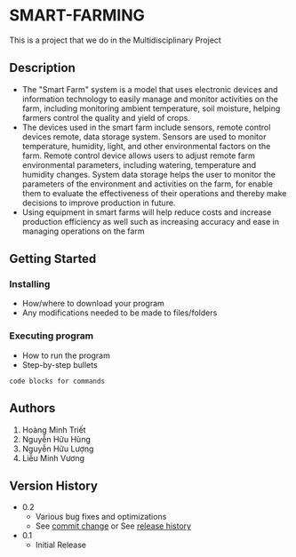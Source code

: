 # SMART-FARMING
This is a project that we do in the Multidisciplinary Project
## Description
* The "Smart Farm" system is a model that uses electronic devices and information technology to easily manage and monitor activities on the farm, including monitoring ambient temperature, soil moisture, helping farmers control the quality and yield of crops.
* The devices used in the smart farm include sensors, remote control devices remote, data storage system. Sensors are used to monitor temperature, humidity, light, and   other environmental factors on the farm. Remote control device allows users to adjust remote farm environmental parameters, including watering, temperature and humidity changes. System data storage helps the user to monitor the parameters of the environment and activities on the farm, for enable them to evaluate the effectiveness of their operations and thereby make decisions to improve production in future.
* Using equipment in smart farms will help reduce costs and increase production efficiency as well such as increasing accuracy and ease in managing operations on the farm

## Getting Started
### Installing

* How/where to download your program
* Any modifications needed to be made to files/folders

### Executing program

* How to run the program
* Step-by-step bullets
```
code blocks for commands
```

## Authors
1. Hoàng Minh Triết 
2. Nguyễn Hữu Hùng
3. Nguyễn Hữu Lượng
4. Liễu Minh Vương

## Version History

* 0.2
    * Various bug fixes and optimizations
    * See [commit change]() or See [release history]()
* 0.1
    * Initial Release

